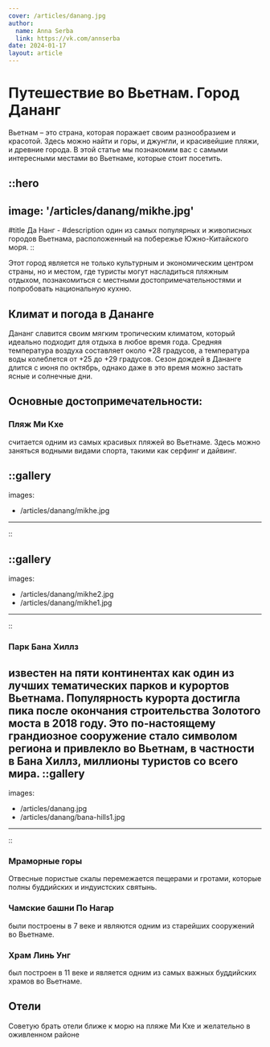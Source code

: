 ```yaml
---
cover: /articles/danang.jpg
author:
  name: Anna Serba
  link: https://vk.com/annserba
date: 2024-01-17
layout: article
---
```


# Путешествие во Вьетнам. Город Дананг

Вьетнам – это страна, которая поражает своим разнообразием и красотой. Здесь можно найти и горы, и джунгли, и красивейшие пляжи, и древние города. В этой статье мы познакомим вас с самыми интересными местами во Вьетнаме, которые стоит посетить.

::hero
---
image: '/articles/danang/mikhe.jpg'
---
#title
Да Нанг -
#description
один из самых популярных и живописных городов Вьетнама, расположенный на побережье Южно-Китайского моря.
::

Этот город является не только культурным и экономическим центром страны, но и местом, где туристы могут насладиться пляжным отдыхом, познакомиться с местными достопримечательностями и попробовать национальную кухню.

## Климат и погода в Дананге

Дананг славится своим мягким тропическим климатом, который идеально подходит для отдыха в любое время года. Средняя температура воздуха составляет около +28 градусов, а температура воды колеблется от +25 до +29 градусов. Сезон дождей в Дананге длится с июня по октябрь, однако даже в это время можно застать ясные и солнечные дни.

## Основные достопримечательности:

### Пляж Ми Кхе

считается одним из самых красивых пляжей во Вьетнаме. Здесь можно заняться водными видами спорта, такими как серфинг и дайвинг.

::gallery
---
images:
  - /articles/danang/mikhe.jpg
---
::

::gallery
---
images:
  - /articles/danang/mikhe2.jpg
  - /articles/danang/mikhe1.jpg
---
::

### Парк Бана Хиллз 
известен на пяти континентах как один из лучших тематических парков и курортов Вьетнама. 
Популярность курорта достигла пика после окончания строительства Золотого моста в 2018 году. Это по-настоящему грандиозное сооружение стало символом региона и привлекло во Вьетнам, в частности в Бана Хиллз, миллионы туристов со всего мира. 
::gallery
---
images:
  - /articles/danang.jpg
  - /articles/danang/bana-hills1.jpg
---
::

### Мраморные горы
Отвесные пористые скалы перемежается пещерами и гротами, которые полны буддийских и индуистских святынь.

### Чамские башни По Нагар
были построены в 7 веке и являются одним из старейших сооружений во Вьетнаме.

### Храм Линь Унг
был построен в 11 веке и является одним из самых важных буддийских храмов во Вьетнаме.

## Отели
Советую брать отели ближе к морю на пляже Ми Кхе и желательно в оживленном районе

